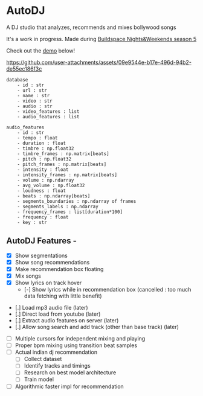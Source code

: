 # AutoDJ
A DJ studio that analyzes, recommends and mixes bollywood songs

It's a work in progress. Made during [Buildspace Nights&Weekends season 5](https://sage.buildspace.so/demos/autodj-f7QRANH)


Check out the [demo](https://youtu.be/evsJogMdXu4?feature=shared) below!

https://github.com/user-attachments/assets/09e9544e-b17e-496d-94b2-de55ec186f3c



```
database
    - id : str
    - url : str
    - name : str
    - video : str
    - audio : str
    - video_features : list
    - audio_features : list

audio_features
    - id : str
    - tempo : float
    - duration : float
    - timbre : np.float32
    - timbre_frames : np.matrix[beats]
    - pitch : np.float32
    - pitch_frames : np.matrix[beats]
    - intensity : float
    - intensity_frames : np.matrix[beats]
    - volume : np.ndarray
    - avg_volume : np.float32
    - loudness : float
    - beats : np.ndarray[beats]
    - segments_boundaries : np.ndarray of frames
    - segments_labels : np.ndarray
    - frequency_frames : list[duration*100]
    - frequency : float
    - key : str
```

## AutoDJ Features -
- [x] Show segmentations
- [x] Show song recommendations
- [x] Make recommendation box floating
- [x] Mix songs
- [x] Show lyrics on track hover
  - [-] Show lyrics while in recommendation box (cancelled : too much data fetching with little benefit)
- [.] Load mp3 audio file (later)
- [.] Direct load from youtube (later)
- [.] Extract audio features on server (later)
- [.] Allow song search and add track (other than base track) (later)
- [ ] Multiple cursors for independent mixing and playing
- [ ] Proper bpm mixing using transition beat samples
- [ ] Actual indian dj recommendation
  - [ ] Collect dataset
  - [ ] Identify tracks and timings
  - [ ] Research on best model architecture
  - [ ] Train model
- [ ] Algorithmic faster impl for recommendation
